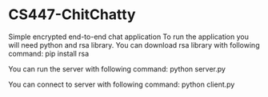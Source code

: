 # CS447-ChitChatty
Simple encrypted end-to-end chat application
To run the application you will need python and rsa library. You can download rsa library with following command:
pip install rsa

You can run the server with following command:
python server.py

You can connect to server with following command:
python client.py
